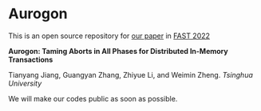 # Aurogon
This is an open source repository for [our paper](https://www.usenix.org/conference/fast22/presentation/jiang) in [FAST 2022](https://www.usenix.org/conference/fast22)

**Aurogon: Taming Aborts in All Phases for Distributed In-Memory Transactions**

Tianyang Jiang, Guangyan Zhang, Zhiyue Li, and Weimin Zheng. *Tsinghua University*

We will make our codes public as soon as possible.

